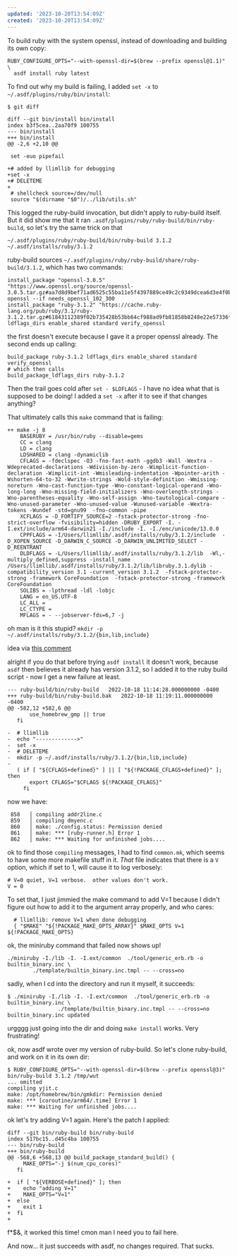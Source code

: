 ```yaml
---
updated: '2023-10-20T13:54:09Z'
created: '2023-10-20T13:54:09Z'
---
```


To build ruby with the system openssl, instead of downloading and building its own copy:

```shell
RUBY_CONFIGURE_OPTS="--with-openssl-dir=$(brew --prefix openssl@1.1)" \
  asdf install ruby latest
```

To find out why my build is failing, I added `set -x` to `~/.asdf/plugins/ruby/bin/install`:

```
$ git diff

diff --git bin/install bin/install
index b3f5cea..2aa70f9 100755
--- bin/install
+++ bin/install
@@ -2,6 +2,10 @@

 set -euo pipefail

+# added by llimllib for debugging
+set -x
+# DELETEME
+
 # shellcheck source=/dev/null
 source "$(dirname "$0")/../lib/utils.sh"

```

This logged the ruby-build invocation, but didn't apply to ruby-build itself. But it did show me that it ran `.asdf/plugins/ruby/ruby-build/bin/ruby-build`, so let's try the same trick on that

`~/.asdf/plugins/ruby/ruby-build/bin/ruby-build 3.1.2 ~/.asdf/installs/ruby/3.1.2`

ruby-build sources `~/.asdf/plugins/ruby/ruby-build/share/ruby-build/3.1.2`, which has two commands:

```
install_package "openssl-3.0.5" "https://www.openssl.org/source/openssl-3.0.5.tar.gz#aa7d8d9bef71ad6525c55ba11e5f4397889ce49c2c9349dcea6d3e4f0b024a7a" openssl --if needs_openssl_102_300
install_package "ruby-3.1.2" "https://cache.ruby-lang.org/pub/ruby/3.1/ruby-3.1.2.tar.gz#61843112389f02b735428b53bb64cf988ad9fb81858b8248e22e57336f24a83e" ldflags_dirs enable_shared standard verify_openssl
```

the first doesn't execute because I gave it a proper openssl already. The second ends up calling:

```
build_package ruby-3.1.2 ldflags_dirs enable_shared standard verify_openssl
# which then calls
build_package_ldflags_dirs ruby-3.1.2
```

Then the trail goes cold after `set - $LDFLAGS` - I have no idea what that is supposed to be doing! I added a `set -x` after it to see if that changes anything?

That ultimately calls this `make` command that is failing:

```
++ make -j 8
	BASERUBY = /usr/bin/ruby --disable=gems
	CC = clang
	LD = clang
	LDSHARED = clang -dynamiclib
	CFLAGS = -fdeclspec -O3 -fno-fast-math -ggdb3 -Wall -Wextra -Wdeprecated-declarations -Wdivision-by-zero -Wimplicit-function-declaration -Wimplicit-int -Wmisleading-indentation -Wpointer-arith -Wshorten-64-to-32 -Wwrite-strings -Wold-style-definition -Wmissing-noreturn -Wno-cast-function-type -Wno-constant-logical-operand -Wno-long-long -Wno-missing-field-initializers -Wno-overlength-strings -Wno-parentheses-equality -Wno-self-assign -Wno-tautological-compare -Wno-unused-parameter -Wno-unused-value -Wunused-variable -Wextra-tokens -Wundef -std=gnu99  -fno-common -pipe 
	XCFLAGS = -D_FORTIFY_SOURCE=2 -fstack-protector-strong -fno-strict-overflow -fvisibility=hidden -DRUBY_EXPORT -I. -I.ext/include/arm64-darwin21 -I./include -I. -I./enc/unicode/13.0.0
	CPPFLAGS = -I/Users/llimllib/.asdf/installs/ruby/3.1.2/include  -D_XOPEN_SOURCE -D_DARWIN_C_SOURCE -D_DARWIN_UNLIMITED_SELECT -D_REENTRANT   
	DLDFLAGS = -L/Users/llimllib/.asdf/installs/ruby/3.1.2/lib  -Wl,-multiply_defined,suppress -install_name /Users/llimllib/.asdf/installs/ruby/3.1.2/lib/libruby.3.1.dylib -compatibility_version 3.1 -current_version 3.1.2  -fstack-protector-strong -framework CoreFoundation  -fstack-protector-strong -framework CoreFoundation  
	SOLIBS = -lpthread -ldl -lobjc
	LANG = en_US.UTF-8
	LC_ALL = 
	LC_CTYPE = 
	MFLAGS = - --jobserver-fds=6,7 -j
```

oh man is it this stupid? `mkdir -p ~/.asdf/installs/ruby/3.1.2/{bin,lib,include}`

idea via [this comment](https://github.com/rbenv/ruby-build/issues/992#issuecomment-556120333)

alright if you do that before trying `asdf install` it doesn't work, because `asdf` then believes it already has version 3.1.2, so I added it to the ruby build script - now I get a new failure at least.

```shell
--- ruby-build/bin/ruby-build	2022-10-18 11:14:28.000000000 -0400
+++ ruby-build/bin/ruby-build.bak	2022-10-18 11:19:11.000000000 -0400
@@ -582,12 +582,6 @@
       use_homebrew_gmp || true
   fi

-  # llimllib
-  echo "------------->"
-  set -x
-  # DELETEME
-  mkdir -p ~/.asdf/installs/ruby/3.1.2/{bin,lib,include}
-
   ( if [ "${CFLAGS+defined}" ] || [ "${!PACKAGE_CFLAGS+defined}" ]; then
       export CFLAGS="$CFLAGS ${!PACKAGE_CFLAGS}"
     fi
```

now we have:

```
 858   │ compiling addr2line.c
 859   │ compiling dmyenc.c
 860   │ make: ./config.status: Permission denied
 861   │ make: *** [ruby-runner.h] Error 1
 862   │ make: *** Waiting for unfinished jobs....
 ```
ok to find those `compiling` messages, I had to find `common.mk`, which seems to have some more makefile stuff in it. _That_ file indicates that there is a `V` option, which if set to 1, will cause it to log verbosely:

```
# V=0 quiet, V=1 verbose.  other values don't work.
V = 0
```

To set that, I just jimmied the make command to add V=1 because I didn't figure out how to add it to the argument array properly, and who cares:

```
  # llimllib: remove V=1 when done debugging
  { "$MAKE" "${!PACKAGE_MAKE_OPTS_ARRAY}" $MAKE_OPTS V=1 ${!PACKAGE_MAKE_OPTS}
```

ok, the miniruby command that failed now shows up!

```
./miniruby -I./lib -I. -I.ext/common  ./tool/generic_erb.rb -o builtin_binary.inc \
		./template/builtin_binary.inc.tmpl -- --cross=no
```

sadly, when I cd into the directory and run it myself, it succeeds:

```
$ ./miniruby -I./lib -I. -I.ext/common  ./tool/generic_erb.rb -o builtin_binary.inc \
                ./template/builtin_binary.inc.tmpl -- --cross=no
builtin_binary.inc updated
```

urgggg just going into the dir and doing `make install` works. Very frustrating!

ok, now asdf wrote over my version of ruby-build. So let's clone ruby-build, and work on it in its own dir:

```
$ RUBY_CONFIGURE_OPTS="--with-openssl-dir=$(brew --prefix openssl@3)" bin/ruby-build 3.1.2 /tmp/wut
... omitted
compiling yjit.c
make: /opt/homebrew/bin/gmkdir: Permission denied
make: *** [coroutine/arm64/.time] Error 1
make: *** Waiting for unfinished jobs....
```

ok let's try adding V=1 again. Here's the patch I applied:

```
diff --git bin/ruby-build bin/ruby-build
index 517bc15..d45c4ba 100755
--- bin/ruby-build
+++ bin/ruby-build
@@ -568,6 +568,13 @@ build_package_standard_build() {
     MAKE_OPTS="-j $(num_cpu_cores)"
   fi

+  if [ "${VERBOSE+defined}" ]; then
+    echo "adding V=1"
+    MAKE_OPTS="V=1"
+  else
+    exit 1
+  fi
+
```

f*$&, it worked this time! cmon man I need you to fail here.

And now... it just succeeds with asdf, no changes required. That sucks.
